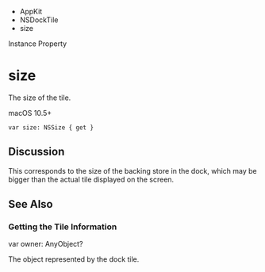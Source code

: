 

- AppKit
- NSDockTile
-  size 

Instance Property

# size

The size of the tile.

macOS 10.5+

``` source
var size: NSSize { get }
```

## Discussion

This corresponds to the size of the backing store in the dock, which may be bigger than the actual tile displayed on the screen.

## See Also

### Getting the Tile Information

var owner: AnyObject?

The object represented by the dock tile.

